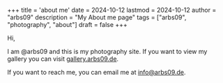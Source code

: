 +++
title = 'about me'
date = 2024-10-12
lastmod = 2024-10-12
author = "arbs09"
description = "My About me page"
tags = ["arbs09", "photography", "about"]
draft = false
+++

Hi,

I am @arbs09 and this is my photography site. If you want to view my gallery you can visit [gallery.arbs09.de](https://gallery.arbs09.de).

If you want to reach me, you can email me at [info@arbs09.de](mailto:info@arbs09.de).
